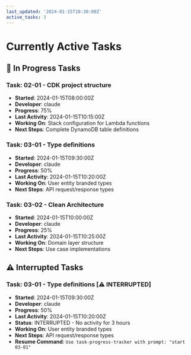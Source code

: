 ```yaml
---
last_updated: '2024-01-15T10:30:00Z'
active_tasks: 3
---
```


# Currently Active Tasks

## 🔄 In Progress Tasks

### Task: 02-01 - CDK project structure
- **Started**: 2024-01-15T08:00:00Z
- **Developer**: claude
- **Progress**: 75%
- **Last Activity**: 2024-01-15T10:15:00Z
- **Working On**: Stack configuration for Lambda functions
- **Next Steps**: Complete DynamoDB table definitions

### Task: 03-01 - Type definitions
- **Started**: 2024-01-15T09:30:00Z
- **Developer**: claude
- **Progress**: 50%
- **Last Activity**: 2024-01-15T10:20:00Z
- **Working On**: User entity branded types
- **Next Steps**: API request/response types

### Task: 03-02 - Clean Architecture
- **Started**: 2024-01-15T10:00:00Z
- **Developer**: claude
- **Progress**: 25%
- **Last Activity**: 2024-01-15T10:25:00Z
- **Working On**: Domain layer structure
- **Next Steps**: Use case implementations

## ⚠️ Interrupted Tasks

### Task: 03-01 - Type definitions [⚠️ INTERRUPTED]
- **Started**: 2024-01-15T09:30:00Z
- **Developer**: claude
- **Progress**: 50%
- **Last Activity**: 2024-01-15T10:20:00Z
- **Status**: INTERRUPTED - No activity for 3 hours
- **Working On**: User entity branded types
- **Next Steps**: API request/response types
- **Resume Command**: `Use task-progress-tracker with prompt: "start 03-01"`